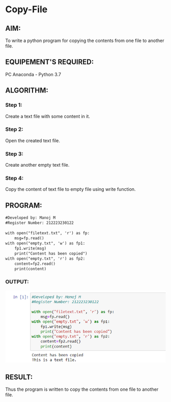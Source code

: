 # Copy-File
## AIM:
To write a python program for copying the contents from one file to another file.
## EQUIPEMENT'S REQUIRED: 
PC
Anaconda - Python 3.7
## ALGORITHM: 
### Step 1:
Create a text file with some content in it.

### Step 2: 
Open the created text file.
 
### Step 3: 
Create another empty text file.

### Step 4:  
Copy the content of text file to empty file using write function.


## PROGRAM:
```
#Developed by: Manoj M
#Register Number: 212223230122

with open("filetext.txt", 'r') as fp:
    msg=fp.read()
with open("empty.txt", 'w') as fp1:
    fp1.write(msg)
    print("Content has been copied")
with open("empty.txt", 'r') as fp2:
    content=fp2.read()
    print(content)
```

### OUTPUT:
![alt text](image-4.png)

## RESULT:
Thus the program is written to copy the contents from one file to another file.
